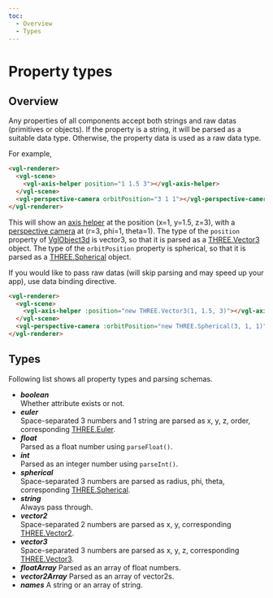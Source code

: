 ```yaml
---
toc:
  - Overview
  - Types
---
```

# Property types

## Overview

Any properties of all components accept both strings and raw datas (primitives
or objects). If the property is a string, it will be parsed as a suitable data
type. Otherwise, the property data is used as a raw data type.

For example,

```html
<vgl-renderer>
  <vgl-scene>
    <vgl-axis-helper position="1 1.5 3"></vgl-axis-helper>
  </vgl-scene>
  <vgl-perspective-camera orbitPosition="3 1 1"></vgl-perspective-camera>
</vgl-renderer>
```

This will show an [axis helper](vgl-axis-helper) at the position (x=1, y=1.5,
z=3), with a [perspective camera](vgl-perspective-camera) at (r=3, phi=1,
theta=1). The type of the `position` property of [VglObject3d](vgl-object-3d)
is vector3, so that it is parsed as a
[THREE.Vector3](https://threejs.org/docs/index.html#api/math/Vector3) object.
The type of the `orbitPosition` property is spherical, so that it is parsed as
a [THREE.Spherical](https://threejs.org/docs/index.html#api/math/Spherical) object.

If you would like to pass raw datas (will skip parsing and may speed up your
app), use data binding directive.

```html
<vgl-renderer>
  <vgl-scene>
    <vgl-axis-helper :position="new THREE.Vector3(1, 1.5, 3)"></vgl-axis-helper>
  </vgl-scene>
  <vgl-perspective-camera :orbitPosition="new THREE.Spherical(3, 1, 1)"></vgl-perspective-camera>
</vgl-renderer>
```

## Types

Following list shows all property types and parsing schemas.

- ***boolean***  
  Whether attribute exists or not.
- ***euler***  
  Space-separated 3 numbers and 1 string are parsed as x, y, z, order, corresponding
  [THREE.Euler](https://threejs.org/docs/index.html#api/math/Euler).
- ***float***  
  Parsed as a float number using `parseFloat()`.
- ***int***  
  Parsed as an integer number using `parseInt()`.
- ***spherical***  
  Space-separated 3 numbers are parsed as radius, phi, theta, corresponding [THREE.Spherical](https://threejs.org/docs/index.html#api/math/Spherical).
- ***string***  
  Always pass through.
- ***vector2***  
  Space-separated 2 numbers are parsed as x, y, corresponding [THREE.Vector2](https://threejs.org/docs/index.html#api/math/Vector2).
- ***vector3***  
  Space-separated 3 numbers are parsed as x, y, z, corresponding [THREE.Vector3](https://threejs.org/docs/index.html#api/math/Vector3).
- ***floatArray***
  Parsed as an array of float numbers.
- ***vector2Array***
  Parsed as an array of vector2s.
- ***names***
  A string or an array of string.
